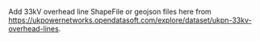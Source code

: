 Add 33kV overhead line ShapeFile or geojson files here from https://ukpowernetworks.opendatasoft.com/explore/dataset/ukpn-33kv-overhead-lines.